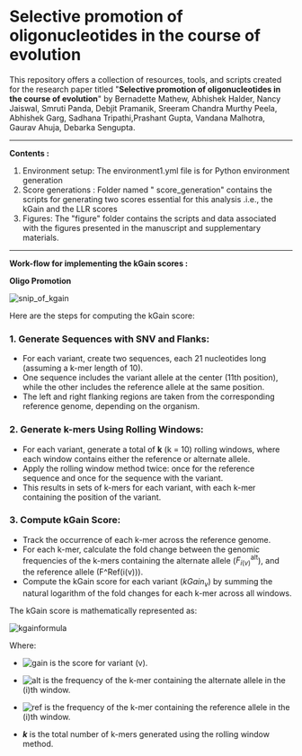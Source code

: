 # Selective promotion of oligonucleotides in the course of evolution 
This repository offers a collection of resources, tools, and scripts created for the research paper titled "**Selective promotion of oligonucleotides in the course of evolution**" by Bernadette Mathew, Abhishek Halder, Nancy Jaiswal, Smruti Panda, Debjit Pramanik, Sreeram Chandra Murthy Peela, Abhishek Garg, Sadhana Tripathi,Prashant Gupta, Vandana Malhotra, Gaurav Ahuja, Debarka Sengupta.

---------------------------------------------------------------------------------------------------------------------------------------------------------------------------------------------------------------------------------------------------------------------------------

**Contents :** 

1. Environment setup: The environment1.yml file is for Python environment generation
2. Score generations : Folder named " score_generation" contains the scripts for generating two scores essential for this analysis .i.e., the kGain and the LLR scores 
3. Figures: The "figure" folder contains the scripts and data associated with the figures presented in the manuscript and supplementary materials.

______________________________________________________________________________________________________________________________________________________________________________________________________________________________________________________________________________
**Work-flow for implementing the kGain scores :**

**Oligo Promotion** 

![snip_of_kgain](https://github.com/user-attachments/assets/59b4fcda-7535-43e7-9b07-cc9f18a87141)


Here are the steps for computing the kGain score:

### 1. **Generate Sequences with SNV and Flanks:**
   - For each variant, create two sequences, each 21 nucleotides long (assuming a k-mer length of 10).
   - One sequence includes the variant allele at the center (11th position), while the other includes the reference allele at the same position.
   - The left and right flanking regions are taken from the corresponding reference genome, depending on the organism.

### 2. **Generate k-mers Using Rolling Windows:**
   - For each variant, generate a total of **k** (k = 10) rolling windows, where each window contains either the reference or alternate allele.
   - Apply the rolling window method twice: once for the reference sequence and once for the sequence with the variant.
   - This results in sets of k-mers for each variant, with each k-mer containing the position of the variant.

### 3. **Compute kGain Score:**
   - Track the occurrence of each k-mer across the reference genome.
   - For each k-mer, calculate the fold change between the genomic frequencies of the k-mers containing the alternate allele ($F^{\text{alt}}_{i(v)}$), and the reference allele   (F^Ref(i(v))).
   - Compute the kGain score for each variant ($kGain_{v}$) by summing the natural logarithm of the fold changes for each k-mer across all windows.

The kGain score is mathematically represented as:

![kgainformula](https://github.com/user-attachments/assets/fe11a306-95f2-49c7-a2ba-d42e7ec9ceae)

Where:
- ![gain](https://github.com/user-attachments/assets/db2b8ed7-7d4d-4d84-bf54-e07046144576) is the score for variant (v).
  
- ![alt](https://github.com/user-attachments/assets/1564acf3-1c16-4d47-be39-f578865f997f) is the frequency of the k-mer containing the alternate allele in the \(i\)th window.

- ![ref](https://github.com/user-attachments/assets/c91fc951-0810-498a-ab9e-60d1d839c124) is the frequency of the k-mer containing the reference allele in the \(i\)th window.

- _**k**_ is the total number of k-mers generated using the rolling window method.


